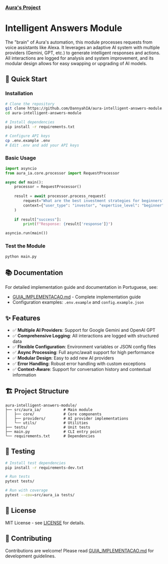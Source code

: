 ### [Aura's Project](https://aura-project-pi.vercel.app/)
# Intelligent Answers Module

The "brain" of Aura's automation, this module processes requests from voice assistants like Alexa. It leverages an adaptive AI system with multiple providers (Gemini, GPT, etc.) to generate intelligent responses and actions. All interactions are logged for analysis and system improvement, and its modular design allows for easy swapping or upgrading of AI models.

## 🚀 Quick Start

### Installation

```bash
# Clone the repository
git clone https://github.com/DannyahIA/aura-intelligent-answers-module.git
cd aura-intelligent-answers-module

# Install dependencies
pip install -r requirements.txt

# Configure API keys
cp .env.example .env
# Edit .env and add your API keys
```

### Basic Usage

```python
import asyncio
from aura_ia.core.processor import RequestProcessor

async def main():
    processor = RequestProcessor()
    
    result = await processor.process_request(
        request="What are the best investment strategies for beginners?",
        context={"user_type": "investor", "expertise_level": "beginner"}
    )
    
    if result["success"]:
        print(f"Response: {result['response']}")

asyncio.run(main())
```

### Test the Module

```bash
python main.py
```

## 📚 Documentation

For detailed implementation guide and documentation in Portuguese, see:
- [GUIA_IMPLEMENTACAO.md](GUIA_IMPLEMENTACAO.md) - Complete implementation guide
- Configuration examples: `.env.example` and `config.example.json`

## ✨ Features

- ✅ **Multiple AI Providers**: Support for Google Gemini and OpenAI GPT
- ✅ **Comprehensive Logging**: All interactions are logged with structured data
- ✅ **Flexible Configuration**: Environment variables or JSON config files
- ✅ **Async Processing**: Full async/await support for high performance
- ✅ **Modular Design**: Easy to add new AI providers
- ✅ **Error Handling**: Robust error handling with custom exceptions
- ✅ **Context-Aware**: Support for conversation history and contextual information

## 🏗️ Project Structure

```
aura-intelligent-answers-module/
├── src/aura_ia/          # Main module
│   ├── core/             # Core components
│   ├── providers/        # AI provider implementations
│   └── utils/            # Utilities
├── tests/                # Unit tests
├── main.py               # CLI entry point
└── requirements.txt      # Dependencies
```

## 🧪 Testing

```bash
# Install test dependencies
pip install -r requirements-dev.txt

# Run tests
pytest tests/

# Run with coverage
pytest --cov=src/aura_ia tests/
```

## 📝 License

MIT License - see [LICENSE](LICENSE) for details.

## 🤝 Contributing

Contributions are welcome! Please read [GUIA_IMPLEMENTACAO.md](GUIA_IMPLEMENTACAO.md) for development guidelines.
